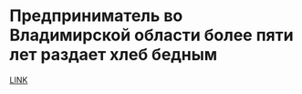 # Предприниматель во Владимирской области более пяти лет раздает хлеб бедным



[LINK](https://varlamov.ru/2007898.html)